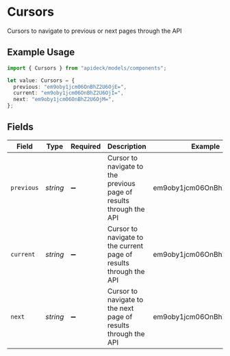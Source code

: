# Cursors

Cursors to navigate to previous or next pages through the API

## Example Usage

```typescript
import { Cursors } from "apideck/models/components";

let value: Cursors = {
  previous: "em9oby1jcm06OnBhZ2U6OjE=",
  current: "em9oby1jcm06OnBhZ2U6OjI=",
  next: "em9oby1jcm06OnBhZ2U6OjM=",
};
```

## Fields

| Field                                                              | Type                                                               | Required                                                           | Description                                                        | Example                                                            |
| ------------------------------------------------------------------ | ------------------------------------------------------------------ | ------------------------------------------------------------------ | ------------------------------------------------------------------ | ------------------------------------------------------------------ |
| `previous`                                                         | *string*                                                           | :heavy_minus_sign:                                                 | Cursor to navigate to the previous page of results through the API | em9oby1jcm06OnBhZ2U6OjE=                                           |
| `current`                                                          | *string*                                                           | :heavy_minus_sign:                                                 | Cursor to navigate to the current page of results through the API  | em9oby1jcm06OnBhZ2U6OjI=                                           |
| `next`                                                             | *string*                                                           | :heavy_minus_sign:                                                 | Cursor to navigate to the next page of results through the API     | em9oby1jcm06OnBhZ2U6OjM=                                           |